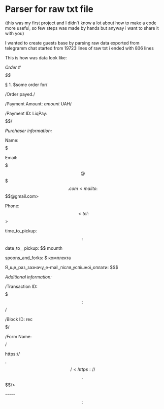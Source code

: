 # Parser for raw txt file

(this was my first project and I didn't know a lot about how to make a code more useful, 
so few steps was made by hands but anyway i want to share it with you)

I wanted to create guests base by parsing raw data exported from telegramm chat
started from 19723 lines of raw txt i ended with 806 lines


This is how was data look like: 

*Order #$$$$$$$$$$*

§ 1. $some order for/

/Order payed./

/Payment Amount: $amount$ UAH/

/Payment ID: LiqPay: $$$$$$$$$$/


*Purchaser information:*

Name: $$$$ $$$$$

Email: $$$$$$$@$$$$$.com <mailto:$$$$$$$$@gmail.com>

Phone: $$$$$$$$$$ <tel:$$$$$$$$$$>

time_to_pickup: $$:$$

date_to__pickup: $$ mounth

spoons_and_forks: $ комплекта

Я_ще_раз_зазначу_e-mail_після_успішної_оплати: $$$


*Additional information:*

/Transaction ID: $$$$$$$:$$$$$$$$$$/

/Block ID: rec$$$$$$$$$/

/Form Name: $$$$/

https://$$$$$$$$$.$$$/ <https://$$$$$$$$.$$$$/>

-----$$:$$

